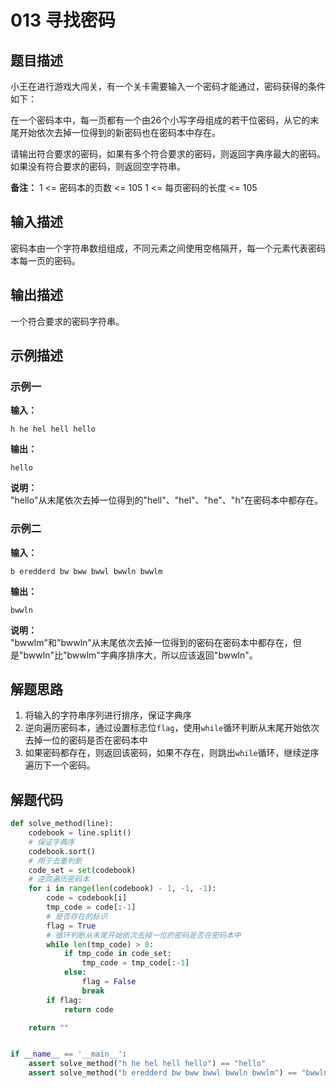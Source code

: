# 013 寻找密码

## 题目描述

小王在进行游戏大闯关，有一个关卡需要输入一个密码才能通过，密码获得的条件如下：

在一个密码本中，每一页都有一个由26个小写字母组成的若干位密码，从它的末尾开始依次去掉一位得到的新密码也在密码本中存在。

请输出符合要求的密码，如果有多个符合要求的密码，则返回字典序最大的密码。如果没有符合要求的密码，则返回空字符串。

**备注：**
1 <= 密码本的页数 <= 105
1 <= 每页密码的长度 <= 105

## 输入描述

密码本由一个字符串数组组成，不同元素之间使用空格隔开，每一个元素代表密码本每一页的密码。

## 输出描述

一个符合要求的密码字符串。

## 示例描述

### 示例一

**输入：**
```text
h he hel hell hello
```

**输出：**
```text
hello
```

**说明：**  
"hello"从末尾依次去掉一位得到的"hell"、"hel"、"he"、"h"在密码本中都存在。

### 示例二

**输入：**
```text
b eredderd bw bww bwwl bwwln bwwlm
```

**输出：**
```text
bwwln
```

**说明：**  
"bwwlm"和"bwwln"从末尾依次去掉一位得到的密码在密码本中都存在，但是"bwwln"比"bwwlm"字典序排序大，所以应该返回"bwwln"。

## 解题思路

1. 将输入的字符串序列进行排序，保证字典序
2. 逆向遍历密码本，通过设置标志位`flag`，使用`while`循环判断从末尾开始依次去掉一位的密码是否在密码本中
3. 如果密码都存在，则返回该密码，如果不存在，则跳出`while`循环，继续逆序遍历下一个密码。

## 解题代码

```python
def solve_method(line):
    codebook = line.split()
    # 保证字典序
    codebook.sort()
    # 用于去重判断
    code_set = set(codebook)
    # 逆向遍历密码本
    for i in range(len(codebook) - 1, -1, -1):
        code = codebook[i]
        tmp_code = code[:-1]
        # 是否存在的标识
        flag = True
        # 循环判断从末尾开始依次去掉一位的密码是否在密码本中
        while len(tmp_code) > 0:
            if tmp_code in code_set:
                tmp_code = tmp_code[:-1]
            else:
                flag = False
                break
        if flag:
            return code

    return ""


if __name__ == '__main__':
    assert solve_method("h he hel hell hello") == "hello"
    assert solve_method("b eredderd bw bww bwwl bwwln bwwlm") == "bwwln"
```